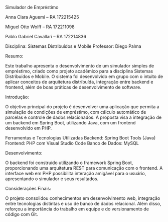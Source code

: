 Simulador de Empréstimo

Anna Clara Aguemi – RA 172215425

Miguel Otto Wolff – RA 172211098

Pablo Gabriel Cavallari – RA 172214836


Disciplina: Sistemas Distribuídos e Mobile
Professor: Diego Palma

Resumo:

Este trabalho apresenta o desenvolvimento de um simulador simples de empréstimo, criado como projeto acadêmico para a disciplina Sistemas Distribuídos e Mobile. O sistema foi desenvolvido em grupo com o intuito de aplicar conceitos de arquitetura distribuída, integração entre backend e frontend, além de boas práticas de desenvolvimento de software.

Introdução:

O objetivo principal do projeto é desenvolver uma aplicação que permita a simulação de condições de empréstimo, com cálculo automático de parcelas e controle de dados relacionados. A proposta visa a integração de um backend em Spring Boot, utilizando Java, com um frontend desenvolvido em PHP.

Ferramentas e Tecnologias Utilizadas
Backend: Spring Boot Tools (Java)
Frontend: PHP com Visual Studio Code
Banco de Dados: MySQL

Desenvolvimento:

O backend foi construído utilizando o framework Spring Boot, proporcionando uma arquitetura REST para comunicação com o frontend. A interface web em PHP possibilita interação amigável para o usuário, apresentando o simulador e seus resultados.

Considerações Finais:

O projeto consolidou conhecimentos em desenvolvimento web, integração entre tecnologias distintas e uso de banco de dados relacional. Além disso, reforçou a importância do trabalho em equipe e do versionamento de código com Git.



